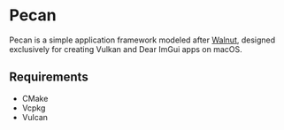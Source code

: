 # Pecan
Pecan is a simple application framework modeled after [Walnut](https://github.com/StudioCherno/Walnut), designed exclusively for creating Vulkan and Dear ImGui apps on macOS.

## Requirements
- CMake
- Vcpkg
- Vulcan
